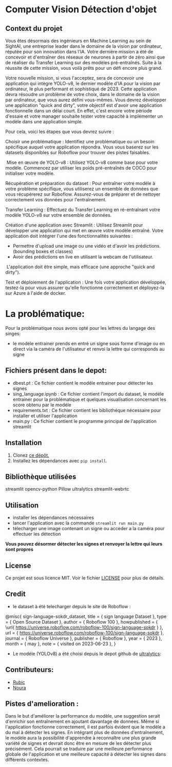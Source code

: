 # Computer Vision Détection d'objet 


## Context du projet

Vous êtes désormais des ingénieurs en Machine Learning au sein de SightAI, une entreprise leader dans le domaine de la vision par ordinateur, réputée pour son innovation dans l'IA. Votre dernière mission a été de concevoir et d'entraîner des réseaux de neurones à partir de zéro ainsi que de réaliser du Transfer Learning sur des modèles pré-entraînés. Suite à la réussite de cette mission, vous voilà prêts pour un défi encore plus grand.

Votre nouvelle mission, si vous l'acceptez, sera de concevoir une application qui intègre YOLO-v8, le dernier modèle d'IA pour la vision par ordinateur, le plus performant et sophistiqué de 2023. Cette application devra résoudre un problème de votre choix, dans le domaine de la vision par ordinateur, que vous aurez défini vous-mêmes. Vous devrez développer une application "quick and dirty", votre objectif est d'avoir une application fonctionnelle dans un délai court. En effet, c'est encore votre période d'essaie et votre manager souhaite tester votre capacité à implémenter un modèle dans une application simple.

Pour cela, voici les étapes que vous devrez suivre :

Choisir une problématique : Identifiez une problématique ou un besoin spécifique auquel votre application répondra. Vous vous baserez sur les datasets disponibles sur Roboflow pour trouver des pistes faisables.

​
Mise en œuvre de YOLO-v8 : Utilisez YOLO-v8 comme base pour votre modèle. Commencez par utiliser les poids pré-entraînés de COCO pour initialiser votre modèle.


Récupération et préparation du dataset : Pour entraîner votre modèle à votre problème spécifique, vous utiliserez un ensemble de données que vous récupérerez sur Roboflow. Assurez-vous de préparer et de nettoyer correctement vos données pour l'entraînement.

Transfer Learning : Effectuez du Transfer Learning en ré-entraînant votre modèle YOLO-v8 sur votre ensemble de données.

Création d'une application avec Streamlit : Utilisez Streamlit pour développer une application qui met en œuvre votre modèle entraîné. Votre application doit intégrer l'une des fonctionnalités suivantes :

- Permettre d'upload une image ou une vidéo et d'avoir les prédictions. (bounding boxes et classes)
- Avoir des prédictions en live en utilisant la webcam de l'utilisateur.

​
L'application doit être simple, mais efficace (une approche "quick and dirty").


Test et déploiement de l'application : Une fois votre application développée, testez-la pour vous assurer qu'elle fonctionne correctement et déployez-la sur Azure à l'aide de docker.

# La problématique: 

Pour la problématique nous avons opté pour les lettres du langage des singes:
- le modéle entrainer prends en entré un signe sous forme d'image ou en direct via la caméra de l'utilisateur et renvoi la lettre qui corresponds au signe 

## Fichiers présent dans le depot: 


- dbest.pt : Ce fichier contient le modéle entrainer pour détecter les signes 
- sing_language.ipynb : Ce fichier contient l'import du dataset, le modéle entrainer pour la problématique et quelques visualisation concernant les score obtenu par le modéle 
- requirements.txt : Ce fichier contient les bibliothéque nécessaire pour installer et utiliser l'application
- main.py : Ce fichier contient le programme principal de l'application streamlit 

## Installation

1. Clonez [ce dépôt.](https://github.com/ForskyOnly/computer_vision)
2. Installez les dépendances avec `pip install`.


## Bibliothèque utilisées

streamlit
opencv-python
Pillow
ultralytics
streamlit-webrtc



## Utilisation

- installer les dépendances nécessaires
- lancer l'application avec la commande `streamlit run main.py`
- télecharger une image contenant un signe ou acceder a la caméra pour effectuer les détection

**Vous pouvez désormer détecter les signes et renvoyer la lettre qui leurs sont propres**


## License

Ce projet est sous licence MIT. Voir le fichier [LICENSE](LICENSE) pour plus de détails.

## Credit

- le dataset à été telecharger depuis le site de Roboflow :

@misc{ sign-language-sokdr_dataset,
    title = { sign language Dataset },
    type = { Open Source Dataset },
    author = { Roboflow 100 },
    howpublished = { \url{ https://universe.roboflow.com/roboflow-100/sign-language-sokdr } },
    url = { https://universe.roboflow.com/roboflow-100/sign-language-sokdr },
    journal = { Roboflow Universe },
    publisher = { Roboflow },
    year = { 2023 },
    month = { may },
    note = { visited on 2023-06-23 },
}
- Le modéle (YOLOv8) a été choisi depuis le depot github de [ultralytics](https://github.com/ultralytics/ultralytics):

## Contributeurs: 

- [Rubic](https://github.com/ForskyOnly/)
- [Noura](https://github.com/Noura-ou)

## Pistes d'amelioration :

Dans le but d'améliorer la performance du modèle, une suggestion serait d'enrichir son entraînement en ajoutant davantage de données. Même si l'application fonctionne correctement, il est parfois évident que le modèle a du mal à détecter les signes. En intégrant plus de données d'entraînement, le modèle aura la possibilité d'apprendre à reconnaître une plus grande variété de signes et devrait donc être en mesure de les détecter plus précisément. Cela pourrait se traduire par une meilleure performance globale de l'application et une meilleure capacité à détecter les signes dans différents contextes.


